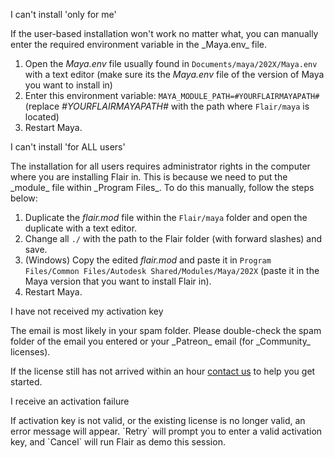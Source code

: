 
I can't install 'only for me'
<div markdown="1">
If the user-based installation won't work no matter what, you can manually enter the required environment variable in the _Maya.env_ file.

1. Open the _Maya.env_ file usually found in `Documents/maya/202X/Maya.env` with a text editor (make sure its the _Maya.env_ file of the version of Maya you want to install in)
1. Enter this environment variable: `MAYA_MODULE_PATH=#YOURFLAIRMAYAPATH#` (replace _#YOURFLAIRMAYAPATH#_ with the path where `Flair/maya` is located)
1. Restart Maya.
</div>

I can't install 'for ALL users'
<div markdown="1">
The installation for all users requires administrator rights in the computer where you are installing Flair in. This is because we need to put the _module_ file within _Program Files_.
To do this manually, follow the steps below:

1. Duplicate the _flair.mod_ file within the `Flair/maya` folder and open the duplicate with a text editor.
1. Change all `./` with the path to the Flair folder (with forward slashes) and save.
1. (Windows) Copy the edited _flair.mod_ and paste it in `Program Files/Common Files/Autodesk Shared/Modules/Maya/202X` (paste it in the Maya version that you want to install Flair in).
1. Restart Maya.
</div>

I have not received my activation key
<div markdown="1">
The email is most likely in your spam folder. Please double-check the spam folder of the email you entered or your _Patreon_ email (for _Community_ licenses).

If the license still has not arrived within an hour [contact us](https://artineering.io/contact) to help you get started.
</div>

I receive an activation failure
<div markdown="1">
If activation key is not valid, or the existing license is no longer valid, an error message will appear.
`Retry` will prompt you to enter a valid activation key, and `Cancel` will run Flair as demo this session.
</div>

